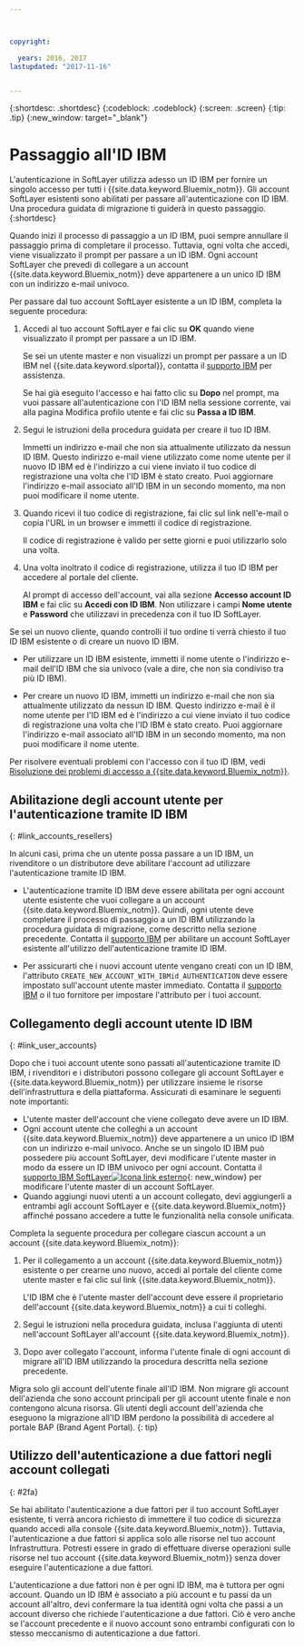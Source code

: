 ```yaml
---



copyright:

  years: 2016, 2017
lastupdated: "2017-11-16"


---
```


{:shortdesc: .shortdesc}
{:codeblock: .codeblock}
{:screen: .screen}
{:tip: .tip}
{:new_window: target="_blank"}

# Passaggio all'ID IBM
L'autenticazione in SoftLayer utilizza adesso un ID IBM per fornire un singolo accesso per tutti i {{site.data.keyword.Bluemix_notm}}. Gli account SoftLayer esistenti sono abilitati per passare all'autenticazione con ID IBM. Una procedura guidata di migrazione ti guiderà in questo passaggio.
{:shortdesc}

Quando inizi il processo di passaggio a un ID IBM, puoi sempre annullare il passaggio prima di completare il processo. Tuttavia, ogni volta che accedi, viene visualizzato il prompt per passare a un ID IBM. Ogni account SoftLayer che prevedi di collegare a un account {{site.data.keyword.Bluemix_notm}} deve appartenere a un unico ID IBM con un indirizzo e-mail univoco.

Per passare dal tuo account SoftLayer esistente a un ID IBM, completa la seguente procedura:
1. Accedi al tuo account SoftLayer e fai clic su **OK** quando viene visualizzato il prompt per passare a un ID IBM.

   Se sei un utente master e non visualizzi un prompt per passare a un ID IBM nel {{site.data.keyword.slportal}}, contatta il [supporto IBM](/docs/support/index.html#contacting-support) per assistenza.

   Se hai già eseguito l'accesso e hai fatto clic su **Dopo** nel prompt, ma vuoi passare all'autenticazione con l'ID IBM nella sessione corrente, vai alla pagina Modifica profilo utente e fai clic su **Passa a ID IBM**.

2. Segui le istruzioni della procedura guidata per creare il tuo ID IBM.

   Immetti un indirizzo e-mail che non sia attualmente utilizzato da nessun ID IBM. Questo indirizzo e-mail viene utilizzato come nome utente per il nuovo ID IBM ed è l'indirizzo a cui viene inviato il tuo codice di registrazione una volta che l'ID IBM è stato creato. Puoi aggiornare l'indirizzo e-mail associato all'ID IBM in un secondo momento, ma non puoi modificare il nome utente.

3. Quando ricevi il tuo codice di registrazione, fai clic sul link nell'e-mail o copia l'URL in un browser e immetti il codice di registrazione.

   Il codice di registrazione è valido per sette giorni e puoi utilizzarlo solo una volta.

4. Una volta inoltrato il codice di registrazione, utilizza il tuo ID IBM per accedere al portale del cliente.

   Al prompt di accesso dell'account, vai alla sezione **Accesso account ID IBM** e fai clic su **Accedi con ID IBM**. Non utilizzare i campi **Nome utente** e **Password** che utilizzavi in precedenza con il tuo ID SoftLayer.

Se sei un nuovo cliente, quando controlli il tuo ordine ti verrà chiesto il tuo ID IBM esistente o di creare un nuovo ID IBM.
  * Per utilizzare un ID IBM esistente, immetti il nome utente o l'indirizzo e-mail dell'ID IBM che sia univoco (vale a dire, che non sia condiviso tra più ID IBM).

  * Per creare un nuovo ID IBM, immetti un indirizzo e-mail che non sia attualmente utilizzato da nessun ID IBM. Questo indirizzo e-mail è il nome utente per l'ID IBM ed è l'indirizzo a cui viene inviato il tuo codice di registrazione una volta che l'ID IBM è stato creato. Puoi aggiornare l'indirizzo e-mail associato all'ID IBM in un secondo momento, ma non puoi modificare il nome utente.

Per risolvere eventuali problemi con l'accesso con il tuo ID IBM, vedi [Risoluzione dei problemi di accesso a {{site.data.keyword.Bluemix_notm}}](/docs/troubleshoot/ts_accessing.html#accessing).

## Abilitazione degli account utente per l'autenticazione tramite ID IBM
{: #link_accounts_resellers}

In alcuni casi, prima che un utente possa passare a un ID IBM, un rivenditore o un distributore deve abilitare l'account ad utilizzare l'autenticazione tramite ID IBM.

  * L'autenticazione tramite ID IBM deve essere abilitata per ogni account utente esistente che vuoi collegare a un account {{site.data.keyword.Bluemix_notm}}. Quindi, ogni utente deve completare il processo di passaggio a un ID IBM utilizzando la procedura guidata di migrazione, come descritto nella sezione precedente. Contatta il [supporto IBM](/docs/support/index.html#contacting-support) per abilitare un account SoftLayer esistente all'utilizzo dell'autenticazione tramite ID IBM.

  * Per assicurarti che i nuovi account utente vengano creati con un ID IBM, l'attributo `CREATE_NEW_ACCOUNT_WITH_IBMid_AUTHENTICATION` deve essere impostato sull'account utente master immediato. Contatta il [supporto IBM](/docs/support/index.html#contacting-support) o il tuo fornitore per impostare l'attributo per i tuoi account.  

## Collegamento degli account utente ID IBM
{: #link_user_accounts}

Dopo che i tuoi account utente sono passati all'autenticazione tramite ID IBM, i rivenditori e i distributori possono collegare gli account SoftLayer e {{site.data.keyword.Bluemix_notm}} per utilizzare insieme le risorse dell'infrastruttura e della piattaforma. Assicurati di esaminare le seguenti note importanti:

  * L'utente master dell'account che viene collegato deve avere un ID IBM.
  * Ogni account utente che colleghi a un account {{site.data.keyword.Bluemix_notm}} deve appartenere a un unico ID IBM con un indirizzo e-mail univoco. Anche se un singolo ID IBM può possedere più account SoftLayer, devi modificare l'utente master in modo da essere un ID IBM univoco per ogni account. Contatta il [supporto IBM SoftLayer![Icona link esterno](../icons/launch-glyph.svg)](https://knowledgelayer.softlayer.com/topic/support){: new_window} per modificare l'utente master di un account SoftLayer.
  * Quando aggiungi nuovi utenti a un account collegato, devi aggiungerli a entrambi agli account SoftLayer e {{site.data.keyword.Bluemix_notm}} affinché possano accedere a tutte le funzionalità nella console unificata.

Completa la seguente procedura per collegare ciascun account a un account {{site.data.keyword.Bluemix_notm}}:
1. Per il collegamento a un account {{site.data.keyword.Bluemix_notm}} esistente o per crearne uno nuovo, accedi al portale del cliente come utente master e fai clic sul link {{site.data.keyword.Bluemix_notm}}.

   L'ID IBM che è l'utente master dell'account deve essere il proprietario dell'account {{site.data.keyword.Bluemix_notm}} a cui ti colleghi.

2. Segui le istruzioni nella procedura guidata, inclusa l'aggiunta di utenti nell'account SoftLayer all'account {{site.data.keyword.Bluemix_notm}}.
3. Dopo aver collegato l'account, informa l'utente finale di ogni account di migrare all'ID IBM utilizzando la procedura descritta nella sezione precedente.

Migra solo gli account dell'utente finale all'ID IBM. Non migrare gli account dell'azienda che sono account principali per gli account utente finale e non contengono alcuna risorsa. Gli utenti degli account dell'azienda che eseguono la migrazione all'ID IBM perdono la possibilità di accedere al portale BAP (Brand Agent Portal).
{: tip}  

## Utilizzo dell'autenticazione a due fattori negli account collegati
{: #2fa}

Se hai abilitato l'autenticazione a due fattori per il tuo account SoftLayer esistente, ti verrà ancora richiesto di immettere il tuo codice di sicurezza quando accedi alla console {{site.data.keyword.Bluemix_notm}}. Tuttavia, l'autenticazione a due fattori si applica solo alle risorse nel tuo account Infrastruttura. Potresti essere in grado di effettuare diverse operazioni sulle risorse nel tuo account {{site.data.keyword.Bluemix_notm}} senza dover eseguire l'autenticazione a due fattori.

L'autenticazione a due fattori non è per ogni ID IBM, ma è tuttora per ogni account. Quando un ID IBM è associato a più account e tu passi da un account all'altro, devi confermare la tua identità ogni volta che passi a un account diverso che richiede l'autenticazione a due fattori. Ciò è vero anche se l'account precedente e il nuovo account sono entrambi configurati con lo stesso meccanismo di autenticazione a due fattori.
